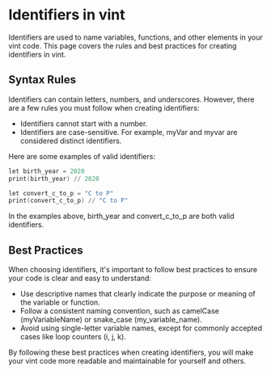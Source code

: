 # Identifiers in vint

Identifiers are used to name variables, functions, and other elements in your vint code. This page covers the rules and best practices for creating identifiers in vint.

## Syntax Rules

Identifiers can contain letters, numbers, and underscores. However, there are a few rules you must follow when creating identifiers:
- Identifiers cannot start with a number.
- Identifiers are case-sensitive. For example, myVar and myvar are considered distinct identifiers.

Here are some examples of valid identifiers:

```s
let birth_year = 2020
print(birth_year) // 2020

let convert_c_to_p = "C to P"
print(convert_c_to_p) // "C to P"
```

In the examples above, birth_year and convert_c_to_p are both valid identifiers.

## Best Practices

When choosing identifiers, it's important to follow best practices to ensure your code is clear and easy to understand:

- Use descriptive names that clearly indicate the purpose or meaning of the variable or function.
- Follow a consistent naming convention, such as camelCase (myVariableName) or snake_case (my_variable_name).
- Avoid using single-letter variable names, except for commonly accepted cases like loop counters (i, j, k).

By following these best practices when creating identifiers, you will make your vint code more readable and maintainable for yourself and others.

